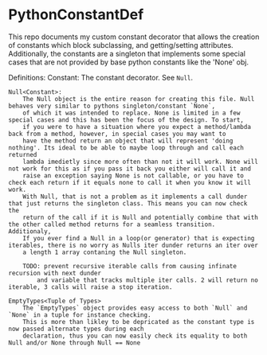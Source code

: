 # PythonConstantDef
This repo documents my custom constant decorator that allows the creation of constants which block subclassing, and getting/setting attributes. Additionally, the constants are a singleton that implements some special cases that are not provided by base python constants like the 'None' obj.



Definitions: 
	Constant<Decorator>:
		The constant decorator. See `Null`.


	Null<Constant>:
		The Null object is the entire reason for creating this file. Null behaves very similar to pythons singleton/constant `None`,
		of which it was intended to replace. None is limited in a few special cases and this has been the focus of the design. To start,
		if you were to have a situation where you expect a method/lambda back from a method, however, in special cases you may want to 
		have the method return an object that will represent 'doing nothing'. Its ideal to be able to maybe loop through and call each returned
		lambda imedietly since more often than not it will work. None will not work for this as if you pass it back you either will call it and
		raise an exception saying None is not callable, or you have to check each return if it equals none to call it when you know it will work.
		With Null, that is not a problem as it implements a call dunder that just returns the singleton class. This means you can now check the 
		return of the call if it is Null and potentially combine that with the other called method returns for a seamless transition. Additionaly,
		If you ever find a Null in a loop(or generator) that is expecting iterables, there is no worry as Nulls iter dunder returns an iter over 
		a length 1 array contaning the Null singleton. 
	
		TODO: prevent recursive iterable calls from causing infinate recursion with next dunder
			and variable that tracks multiple iter calls. 2 will return no iterable, 3 calls will raise a stop iteration.

	EmptyTypes<Tuple of Types>
		The `EmptyTypes` object provides easy access to both `Null` and `None` in a tuple for instance checking.
		This is more than likley to be depricated as the constant type is now passed alternate types during each 
		declaration, thus you can now easily check its equality to both Null and/or None through Null == None
